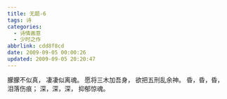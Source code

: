 ```yaml
---
title: 无题-6
tags: 诗
categories:
  - 诗情画意
  - 少时之作
abbrlink: cdd8f8cd
date: 2009-09-05 00:00:26
updated: 2009-09-05 20:20:47
---
```

朦朦不似真，
凄凄似离魂。
愿将三木加吾身，
欲把五刑乱余神。
昏，昏，昏，
泪落伤痕；
深，深，深，
抑郁惊魂。